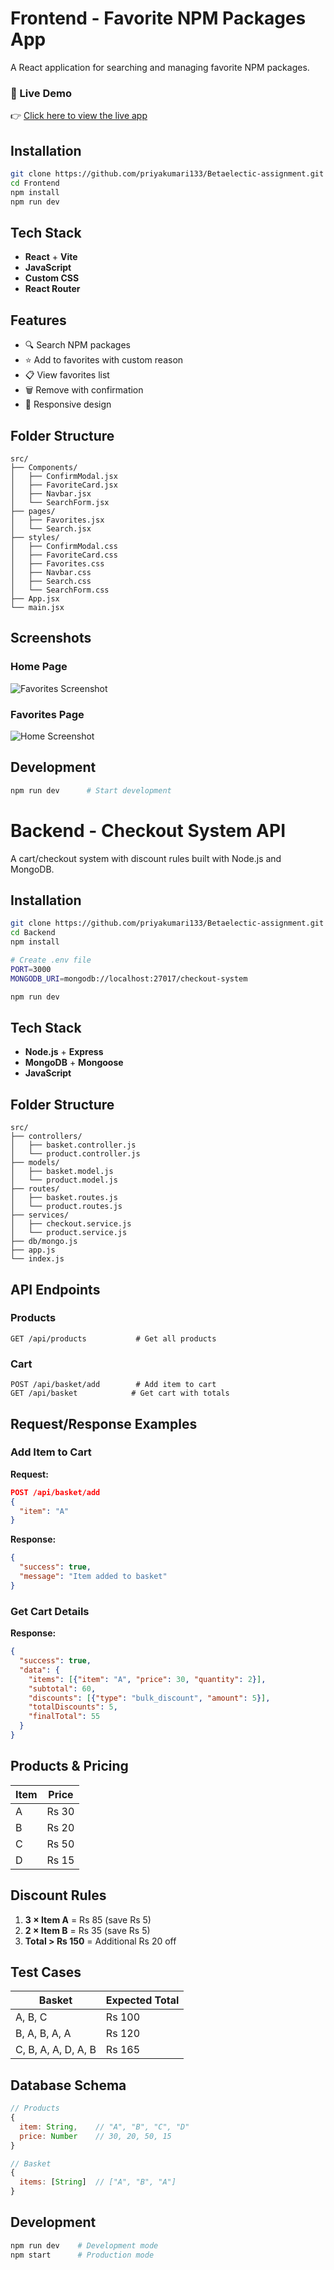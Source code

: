 # Frontend - Favorite NPM Packages App

A React application for searching and managing favorite NPM packages.
### 🔗 Live Demo

👉 [Click here to view the live app](https://npm-package-app.netlify.app/)

## Installation

```bash
git clone https://github.com/priyakumari133/Betaelectic-assignment.git
cd Frontend
npm install
npm run dev
```

## Tech Stack

- **React** + **Vite**
- **JavaScript**
- **Custom CSS**
- **React Router**

## Features

- 🔍 Search NPM packages
- ⭐ Add to favorites with custom reason
- 📋 View favorites list
- 🗑️ Remove with confirmation
- 📱 Responsive design

## Folder Structure

```
src/
├── Components/
│   ├── ConfirmModal.jsx
│   ├── FavoriteCard.jsx
│   ├── Navbar.jsx
│   └── SearchForm.jsx
├── pages/
│   ├── Favorites.jsx
│   └── Search.jsx
├── styles/
│   ├── ConfirmModal.css
│   ├── FavoriteCard.css
│   ├── Favorites.css
│   ├── Navbar.css
│   ├── Search.css
│   └── SearchForm.css
├── App.jsx
└── main.jsx
```


## Screenshots
### Home Page
![Favorites Screenshot](https://drive.google.com/uc?export=view&id=14dK8g2iHC2kwEEewlZKForOXo9qV6e05)


### Favorites Page
![Home Screenshot](https://drive.google.com/uc?export=view&id=1ewEdaojpK--a67gNw-OZClTRnRANcTPI)




## Development

```bash
npm run dev      # Start development
```

# Backend - Checkout System API

A cart/checkout system with discount rules built with Node.js and MongoDB.

## Installation

```bash
git clone https://github.com/priyakumari133/Betaelectic-assignment.git
cd Backend
npm install

# Create .env file
PORT=3000
MONGODB_URI=mongodb://localhost:27017/checkout-system

npm run dev
```

## Tech Stack

- **Node.js** + **Express**
- **MongoDB** + **Mongoose**
- **JavaScript**

## Folder Structure

```
src/
├── controllers/
│   ├── basket.controller.js
│   └── product.controller.js
├── models/
│   ├── basket.model.js
│   └── product.model.js
├── routes/
│   ├── basket.routes.js
│   └── product.routes.js
├── services/
│   ├── checkout.service.js
│   └── product.service.js
├── db/mongo.js
├── app.js
└── index.js
```

## API Endpoints

### Products
```http
GET /api/products           # Get all products
```

### Cart
```http
POST /api/basket/add        # Add item to cart
GET /api/basket            # Get cart with totals
```

## Request/Response Examples

### Add Item to Cart
**Request:**
```json
POST /api/basket/add
{
  "item": "A"
}
```

**Response:**
```json
{
  "success": true,
  "message": "Item added to basket"
}
```

### Get Cart Details
**Response:**
```json
{
  "success": true,
  "data": {
    "items": [{"item": "A", "price": 30, "quantity": 2}],
    "subtotal": 60,
    "discounts": [{"type": "bulk_discount", "amount": 5}],
    "totalDiscounts": 5,
    "finalTotal": 55
  }
}
```

## Products & Pricing

| Item | Price |
|------|-------|
| A    | Rs 30 |
| B    | Rs 20 |
| C    | Rs 50 |
| D    | Rs 15 |

## Discount Rules

1. **3 × Item A** = Rs 85 (save Rs 5)
2. **2 × Item B** = Rs 35 (save Rs 5)  
3. **Total > Rs 150** = Additional Rs 20 off

## Test Cases

| Basket | Expected Total |
|--------|---------------|
| A, B, C | Rs 100 |
| B, A, B, A, A | Rs 120 |
| C, B, A, A, D, A, B | Rs 165 |

## Database Schema

```javascript
// Products
{
  item: String,    // "A", "B", "C", "D"
  price: Number    // 30, 20, 50, 15
}

// Basket
{
  items: [String]  // ["A", "B", "A"]
}
```

## Development

```bash
npm run dev    # Development mode
npm start      # Production mode
```
